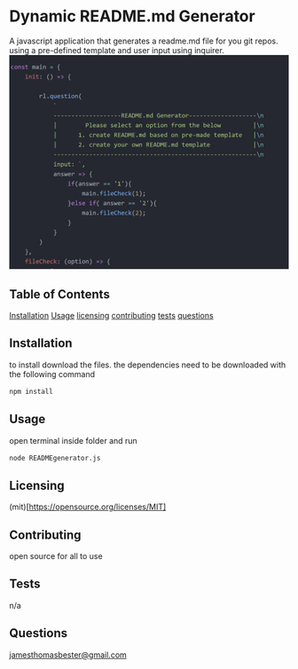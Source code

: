 # Dynamic README.md Generator
A javascript application that generates a readme.md file for you git repos. using a pre-defined template and user input using inquirer.
![App Screenshot](readme.png)

## Table of Contents
[Installation](#Installation)
[Usage](#Usage)
[licensing](#licensing)
[contributing](#contributing)
[tests](#tests)
[questions](#questions)

## Installation
to install download the files. the dependencies need to be downloaded with the following command
```bash
npm install
```

## Usage
open terminal inside folder and run

```bash  
node READMEgenerator.js
``` 

## Licensing
(mit)[https://opensource.org/licenses/MIT]

## Contributing
open source for all to use
## Tests
n/a

## Questions
jamesthomasbester@gmail.com